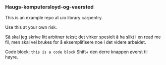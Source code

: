 ### Haugs-komputersloyd-og-vaersted

This is an example repo at uio library carpentry.

Use this at your own risk.

Så skal jeg skrive litt arbitrær tekst;
det virker spesielt å ha slikt i en read me fil, men skal vel brukes for å eksemplifisere noe i det videre arbeidet.

Code block: `this is a code block`
Shift+ den derre knappen øverst til høyre.
